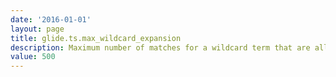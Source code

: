 ```yaml
---
date: '2016-01-01'
layout: page
title: glide.ts.max_wildcard_expansion
description: Maximum number of matches for a wildcard term that are allowed as unambiguous 
value: 500
---
```

